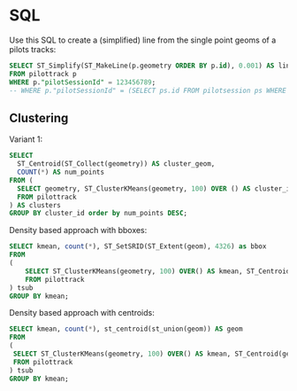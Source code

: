 # SQL

Use this SQL to create a (simplified) line from the single point geoms of a pilots tracks:

```sql
SELECT ST_Simplify(ST_MakeLine(p.geometry ORDER BY p.id), 0.001) AS line_geom
FROM pilottrack p
WHERE p."pilotSessionId" = 123456789;
-- WHERE p."pilotSessionId" = (SELECT ps.id FROM pilotsession ps WHERE ps.callsign = 'ABCDE');
```

## Clustering

Variant 1:

```sql
SELECT
  ST_Centroid(ST_Collect(geometry)) AS cluster_geom,
  COUNT(*) AS num_points
FROM (
  SELECT geometry, ST_ClusterKMeans(geometry, 100) OVER () AS cluster_id
  FROM pilottrack
) AS clusters
GROUP BY cluster_id order by num_points DESC;
```

Density based approach with bboxes:

```sql
SELECT kmean, count(*), ST_SetSRID(ST_Extent(geom), 4326) as bbox
FROM
(
    SELECT ST_ClusterKMeans(geometry, 100) OVER() AS kmean, ST_Centroid(geometry) as geom
    FROM pilottrack
) tsub
GROUP BY kmean;
```

Density based approach with centroids:

```sql
SELECT kmean, count(*), st_centroid(st_union(geom)) AS geom
FROM
(
 SELECT ST_ClusterKMeans(geometry, 100) OVER() AS kmean, ST_Centroid(geometry) as geom
 FROM pilottrack
) tsub
GROUP BY kmean;
```

